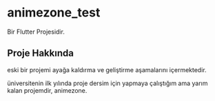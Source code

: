 # animezone_test

Bir Flutter Projesidir.

## Proje Hakkında

eski bir projemi ayağa kaldırma ve geliştirme aşamalarını içermektedir.

üniversitenin ilk yılında proje dersim için yapmaya çalıştığım ama yarım kalan projemdir, animezone.
